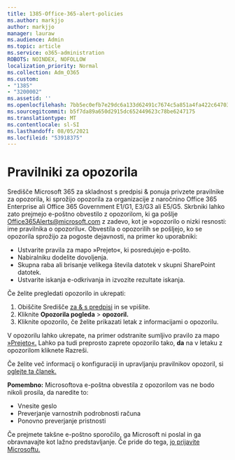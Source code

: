 ```yaml
---
title: 1385-Office-365-alert-policies
ms.author: markjjo
author: markjjo
manager: lauraw
ms.audience: Admin
ms.topic: article
ms.service: o365-administration
ROBOTS: NOINDEX, NOFOLLOW
localization_priority: Normal
ms.collection: Adm_O365
ms.custom:
- "1385"
- "3200002"
ms.assetid: ''
ms.openlocfilehash: 7bb5ec0efb7e29dc6a133d62491c7674c5a851a4fa422c647035aeaa0dbcd8d5
ms.sourcegitcommit: b5f7da89a650d2915dc652449623c78be6247175
ms.translationtype: MT
ms.contentlocale: sl-SI
ms.lasthandoff: 08/05/2021
ms.locfileid: "53918375"
---
```

# <a name="alert-policies"></a>Pravilniki za opozorila

Središče Microsoft 365 za skladnost s predpisi & [](https://docs.microsoft.com/microsoft-365/compliance/alert-policies#default-alert-policies) ponuja privzete pravilnike za opozorila, ki sprožijo opozorila za organizacije z naročnino Office 365 Enterprise ali Office 365 Government E1/G1, E3/G3 ali E5/G5. Skrbniki lahko zato prejmejo e-poštno obvestilo z opozorilom, ki ga pošlje Office365Alerts@microsoft.com z zadevo, kot je »opozorilo o nizki resnosti: ime pravilnika o opozorilu«. Obvestila o opozorilih se pošljejo, ko se opozorila sprožijo za pogoste dejavnosti, na primer ko uporabniki:

- Ustvarite pravila za mapo »Prejeto«, ki posredujejo e-pošto.
- Nabiralniku dodelite dovoljenja.
- Skupna raba ali brisanje velikega števila datotek v skupni SharePoint datotek.
- Ustvarite iskanja e-odkrivanja in izvozite rezultate iskanja.

Če želite pregledati opozorilo in ukrepati:

1. Obiščite Središče [za & s predpisi](https://protection.office.com) in se vpišite.
2. Kliknite **Opozorila pogleda**  >  **opozoril.**
3. Kliknite opozorilo, če želite prikazati letak z informacijami o opozorilu.

V opozorilu lahko ukrepate, na primer odstranite sumljivo pravilo za mapo [»Prejeto«.](https://docs.microsoft.com/microsoft-365/security/office-365-security/responding-to-a-compromised-email-account) Lahko pa tudi preprosto zaprete opozorilo tako, **da** na v letaku z opozorilom kliknete Razreši.

Če želite več informacij o konfiguraciji in upravljanju pravilnikov opozoril, si [oglejte ta članek.](https://docs.microsoft.com/microsoft-365/compliance/alert-policies)

**Pomembno:** Microsoftova e-poštna obvestila z opozorilom vas ne bodo nikoli prosila, da naredite to:

- Vnesite geslo
- Preverjanje varnostnih podrobnosti računa
- Ponovno preverjanje pristnosti

Če prejmete takšne e-poštno sporočilo, ga Microsoft ni poslal in ga obravnavajte kot lažno predstavljanje. Če pride do tega, [jo prijavite Microsoftu.](https://docs.microsoft.com/microsoft-365/security/office-365-security/report-junk-email-and-phishing-scams-in-outlook-on-the-web-eop)